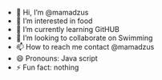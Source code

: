 - 👋 Hi, I’m @mamadzus
- 👀 I’m interested in food
- 🌱 I’m currently learning GitHUB
- 💞️ I’m looking to collaborate on Swimming
- 📫 How to reach me contact @mamadzus
- 😄 Pronouns: Java script
- ⚡ Fun fact: nothing

<!---
mamadzus/mamadzus is a ✨ special ✨ repository because its `README.md` (this file) appears on your GitHub profile.
You can click the Preview link to take a look at your changes.
--->
